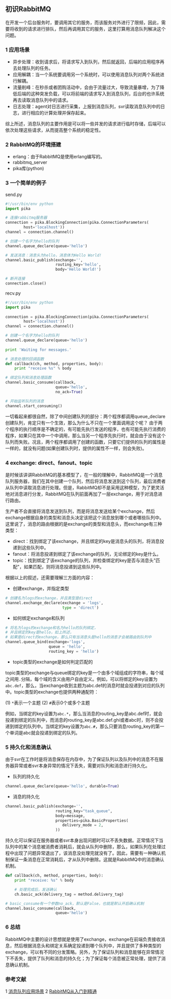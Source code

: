 ## 初识RabbitMQ

在开发一个后台服务时，要调用其它的服务，而该服务对外进行了限频，因此，需要将收到的请求进行排队，然后再调用其它的服务，这里打算用消息队列解决这个问题。

### 1 应用场景

* 异步处理：收到请求后，将请求写入到队列，然后就返回，后端的应用程序再去处理队列的任务。
* 应用解耦：当一个系统要调用另一个系统时，可以使用消息队列对两个系统进行解耦。
* 流量削峰：在秒杀或者团购活动中，会由于流量过大，导致流量暴增，为了降低后端的这种突发负载，可以将前端的请求写入到消息队列，后台的也许系统再去读取消息队列中的请求。
* 日志处理：agent对日志进行采集，上报到消息队列，svr读取消息队列中的日志，进行相应的计算处理并保存起来。

综上所述，消息队列的主要作用是可以将一些并发的请求进行临时存储，后端可以依次处理这些请求，从而提高整个系统的稳定性。

### 2 RabbitMQ的环境搭建

* erlang：由于RabbitMQ是使用erlang编写的。
* rabbitmq_server
* pika库(python)

### 3 一个简单的例子

send.py
``` python
#!/usr/bin/env python  
import pika  

# 连接rabbitmq服务器
connection = pika.BlockingConnection(pika.ConnectionParameters(  
        host='localhost'))  
channel = connection.channel()  

# 创建一个名字为hello的队列  
channel.queue_declare(queue='hello')  

# 发送消息：消息头为hello，消息体为Hello World!  
channel.basic_publish(exchange='',  
                      routing_key='hello',  
                      body='Hello World!')  

# 断开连接
connection.close()  
```

recv.py
```python
#!/usr/bin/env python  
import pika  
  
connection = pika.BlockingConnection(pika.ConnectionParameters(  
        host='localhost'))  
channel = connection.channel()  

# 创建一个名字为hello的队列  
channel.queue_declare(queue='hello')  
  
print 'Waiting for messages.'  

# 消息处理的回调函数
def callback(ch, method, properties, body):  
    print "receive %s" % body 

# 绑定队列和消息处理函数  
channel.basic_consume(callback,  
                      queue='hello',  
                      no_ack=True)  

# 开始监听队列的消息  
channel.start_consuming()  
```

一切看起来都很自然，除了中间创建队列的部分：两个程序都调用queue_declare创建队列，肯定只有一个生效，那么为什么不只在一个里面调用这个呢？
由于两个程序的执行顺序是不确定的，有可能先执行发送的程序，也有可能先执行消费的程序，如果只在其中一个中调用，那么当另一个程序先执行时，就会由于没有这个队列而失败。况且，两个程序都调用了创建的函数，只要它们提供的队列的属性是一样的，就没有问题(如果创建队列时，提供的属性不一样，则会失败)。

### 4 exchange: direct、fanout、topic

是时候该讲讲RabbitMQ的基本模型了，在一般的理解中，RabbitMQ是一个消息队列服务器，我们在其中创建一个队列，然后将消息发送到这个队列，最后消费者从队列中读取消息进行处理。但是，RabbitMQ却不是采用这种模型，为了更灵活地对消息进行分发，RabbitMQ在队列前面再加了一层exchange，用于对消息进行路由。

生产者不会直接将消息发送到队列，而是将消息发送给某个exchange，然后exchange根据自身的类型和消息头决定该把这个消息放到哪个或者哪些队列中。这里说了，消息的路由根据的是exchange的类型和消息头，而exchange有三种类型：

* direct：找到绑定了该exchange，并且绑定的key是消息头的队列，将消息投递到这些队列中。
* fanout：将消息投递到绑定了该exchange的队列，无论绑定的key是什么。
* topic：找到绑定了该exchange的队列，并检查绑定的key是否与消息头"匹配"，如果匹配，则将消息投递到这些队列中。

根据以上的叙述，还需要理解三方面的内容：

* 创建exchange，并指定类型

```python
# 创建名为logs的exchange，并且类型是direct
channel.exchange_declare(exchange = 'logs',  
                         type = 'direct')
```

* 如何绑定exchange和队列

```python
# 将名为logs的exchange和名为hello的队列绑定，
# 并且绑定的key是hello，如上所述，
# 如果是direct的exchange，那么只有当消息头是hello的消息才会被路由到队列中
channel.queue_bind(exchange='logs',  
                   queue = 'hello',  
                   routing_key = 'hello')
```

* topic类型的exchange是如何判定匹配的

topic类型的exchange与queue绑定的key是一个由多个域组成的字符串，每个域之间用`.`分隔，每个域的含义由用户自由定义。例如，可以将绑定的key设置为`abc.def`，那么，当exchange收到主题为abc.def的消息时就会投递到对应的队列中。topic类型的exchange也提供两种通配符：

(1) `*`表示一个主题
(2) `#`表示0个或多个主题

例如，当绑定的key设置为`abc.*`，那么当消息的routing_key是abc.def时，就会投递到绑定的队列中，而消息的routing_key是abc.def.ghi或者abc时，则不会投递到绑定的队列中。当绑定的key设置为`abc.#`，那么只要消息routing_key的第一个单词是abc就会投递到绑定的队列。

### 5 持久化和消息确认

由于svr在工作时是将消息保存在内存中，为了保证队列以及队列中的消息不在服务器异常或者svr本身异常的情况下丢失，需要对队列和消息进行持久化。

* 队列的持久化

```python
channel.queue_declare(queue='hello', durable=True)
```

* 消息的持久化

```python
channel.basic_publish(exchange='',
                      routing_key="task_queue",
                      body=message,
                      properties=pika.BasicProperties(
                         delivery_mode = 2,
                      ))
```

持久化可以保证在服务器或者svr本身出现问题时可以不丢失数据。正常情况下当队列中的某个消息被消费者消耗后，就会从队列中删除，那么，如果队列在处理过程中出现了问题异常退出了，该消息没处理完就没有了。因此，需要有一种确认机制保证一条消息在正常消耗后，才从队列中删除。这就是RabbitMQ中的消息确认机制。

```python
def callback(ch, method, properties, body):
    print "receive: %s" % body

    # 处理完成后，发送确认
    ch.basic_ack(delivery_tag = method.delivery_tag)

# basic_consume有一个参数no_ack，默认是False，也就是默认开启确认机制
channel.basic_consume(callback,
                      queue='hello')
```

### 6 总结

RabbitMQ中主要的设计思想就是使用了exchange，exchange在前端负责接收消息，然后根据消息头和绑定关系确定投递到哪个队列中，并且提供了多种类型的exchange，可以有不同的分发策略。另外，为了保证队列和消息能够在异常情况下不丢失，提供了队列和消息的持久化；为了保证每个消息被正常处理，提供了消息确认机制。

### 参考文献

1 [消息队列应用场景](http://www.cnblogs.com/stopfalling/p/5375492.html)
2 [RabbitMQ从入门到精通](http://blog.csdn.net/column/details/rabbitmq.html)